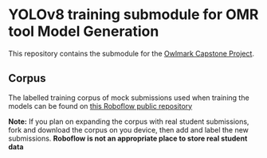 # YOLOv8 training submodule for OMR tool Model Generation

This repository contains the submodule for the [Owlmark Capstone Project](https://github.com/UBCO-COSC499-Summer-2024/team-7-capstone-team-7-falcon).

## Corpus

The labelled training corpus of mock submissions used when training the models can be found on [this Roboflow public repository](https://universe.roboflow.com/owlmark/omr-question-detection)

**Note:** If you plan on expanding the corpus with real student submissions, fork and download the corpus on you device, then add and label the new submissions. **Roboflow is not an appropriate place to store real student data**

